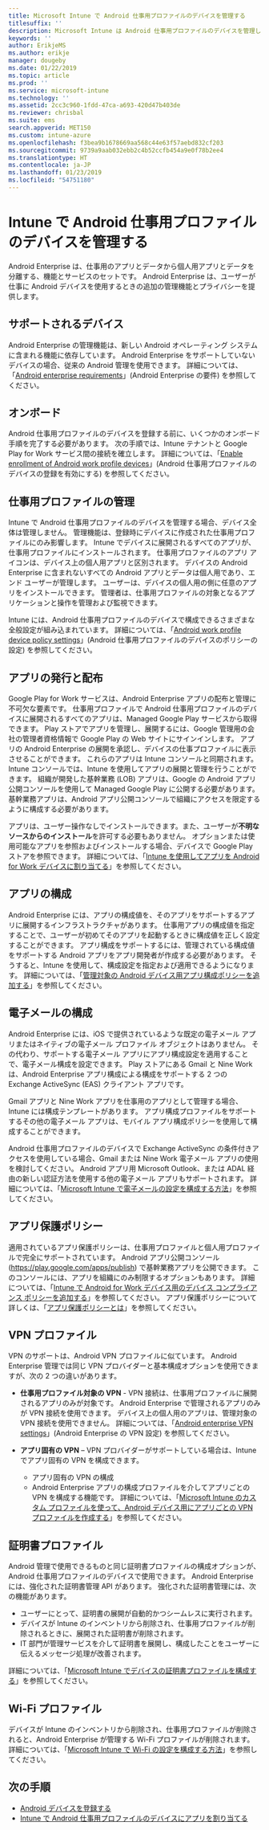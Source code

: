 ```yaml
---
title: Microsoft Intune で Android 仕事用プロファイルのデバイスを管理する
titlesuffix: ''
description: Microsoft Intune は Android 仕事用プロファイルのデバイスを管理し、ユーザーが仕事に Android デバイスを使用するときに追加の管理機能とプライバシーを提供します。
keywords: ''
author: ErikjeMS
ms.author: erikje
manager: dougeby
ms.date: 01/22/2019
ms.topic: article
ms.prod: ''
ms.service: microsoft-intune
ms.technology: ''
ms.assetid: 2cc3c960-1fdd-47ca-a693-420d47b403de
ms.reviewer: chrisbal
ms.suite: ems
search.appverid: MET150
ms.custom: intune-azure
ms.openlocfilehash: f3bea9b1678669aa568c44e63f57aebd832cf203
ms.sourcegitcommit: 9739a9aab032ebb2c4b52ccfb454a9e0f78b2ee4
ms.translationtype: HT
ms.contentlocale: ja-JP
ms.lasthandoff: 01/23/2019
ms.locfileid: "54751180"
---
```

# <a name="manage-android-work-profile-devices-with-intune"></a>Intune で Android 仕事用プロファイルのデバイスを管理する

Android Enterprise は、仕事用のアプリとデータから個人用アプリとデータを分離する、機能とサービスのセットです。 Android Enterprise は、ユーザーが仕事に Android デバイスを使用するときの追加の管理機能とプライバシーを提供します。 

## <a name="supported-devices"></a>サポートされるデバイス

Android Enterprise の管理機能は、新しい Android オペレーティング システムに含まれる機能に依存しています。 Android Enterprise をサポートしていないデバイスの場合、従来の Android 管理を使用できます。 詳細については、「[Android enterprise requirements](https://support.google.com/work/android/answer/6174145?hl=en&ref_topic=6151012)」(Android Enterprise の要件) を参照してください。

## <a name="onboarding"></a>オンボード

Android 仕事用プロファイルのデバイスを登録する前に、いくつかのオンボード手順を完了する必要があります。 次の手順では、Intune テナントと Google Play for Work サービス間の接続を確立します。 詳細については、「[Enable enrollment of Android work profile devices](android-work-profile-enroll.md)」(Android 仕事用プロファイルのデバイスの登録を有効にする) を参照してください。

## <a name="work-profile-management"></a>仕事用プロファイルの管理

Intune で Android 仕事用プロファイルのデバイスを管理する場合、デバイス全体は管理しません。 管理機能は、登録時にデバイスに作成された仕事用プロファイルにのみ影響します。 Intune でデバイスに展開されるすべてのアプリが、仕事用プロファイルにインストールされます。 仕事用プロファイルのアプリ アイコンは、デバイス上の個人用アプリと区別されます。 デバイスの Android Enterprise に含まれないすべての Android アプリとデータは個人用であり、エンド ユーザーが管理します。 ユーザーは、デバイスの個人用の側に任意のアプリをインストールできます。 管理者は、仕事用プロファイルの対象となるアプリケーションと操作を管理および監視できます。

Intune には、Android 仕事用プロファイルのデバイスで構成できるさまざまな全般設定が組み込まれています。 詳細については、「[Android work profile device policy settings](compliance-policy-create-android-for-work.md)」(Android 仕事用プロファイルのデバイスのポリシーの設定) を参照してください。

## <a name="app-publishing-and-distribution"></a>アプリの発行と配布

Google Play for Work サービスは、Android Enterprise アプリの配布と管理に不可欠な要素です。 仕事用プロファイルで Android 仕事用プロファイルのデバイスに展開されるすべてのアプリは、Managed Google Play サービスから取得できます。 Play ストアでアプリを管理し、展開するには、Google 管理用の会社の管理者資格情報で Google Play の Web サイトにサインインします。 アプリの Android Enterprise の展開を承認し、デバイスの仕事プロファイルに表示させることができます。 これらのアプリは Intune コンソールと同期されます。Intune コンソールでは、Intune を使用してアプリの展開と管理を行うことができます。 組織が開発した基幹業務 (LOB) アプリは、Google の Android アプリ公開コンソールを使用して Managed Google Play に公開する必要があります。 基幹業務アプリは、Android アプリ公開コンソールで組織にアクセスを限定するように構成する必要があります。

アプリは、ユーザー操作なしでインストールできます。また、ユーザーが**不明なソースからのインストール**を許可する必要もありません。 オプションまたは使用可能なアプリを参照およびインストールする場合、デバイスで Google Play ストアを参照できます。 詳細については、「[Intune を使用してアプリを Android for Work デバイスに割り当てる](apps-add-android-for-work.md)」を参照してください。

## <a name="app-configuration"></a>アプリの構成

Android Enterprise には、アプリの構成値を、そのアプリをサポートするアプリに展開するインフラストラクチャがあります。 仕事用アプリの構成値を指定することで、ユーザーが初めてそのアプリを起動するときに構成値を正しく設定することができます。 アプリ構成をサポートするには、管理されている構成値をサポートする Android アプリをアプリ開発者が作成する必要があります。 そうすると、Intune を使用して、構成設定を指定および適用できるようになります。 詳細については、「[管理対象の Android デバイス用アプリ構成ポリシーを追加する](app-configuration-policies-use-android.md)」を参照してください。

## <a name="email-configuration"></a>電子メールの構成

Android Enterprise には、iOS で提供されているような既定の電子メール アプリまたはネイティブの電子メール プロファイル オブジェクトはありません。 その代わり、サポートする電子メール アプリにアプリ構成設定を適用することで、電子メール構成を設定できます。 Play ストアにある Gmail と Nine Work は、Android Enterprise アプリ構成による構成をサポートする 2 つの Exchange ActiveSync (EAS) クライアント アプリです。

Gmail アプリと Nine Work アプリを仕事用のアプリとして管理する場合、Intune には構成テンプレートがあります。 アプリ構成プロファイルをサポートするその他の電子メール アプリは、モバイル アプリ構成ポリシーを使用して構成することができます。

Android 仕事用プロファイルのデバイスで Exchange ActiveSync の条件付きアクセスを使用している場合、Gmail または Nine Work 電子メール アプリの使用を検討してください。 Android アプリ用 Microsoft Outlook、または ADAL 経由の新しい認証方法を使用する他の電子メール アプリもサポートされます。 詳細については、「[Microsoft Intune で電子メールの設定を構成する方法](email-settings-configure.md)」を参照してください。

## <a name="app-protection-policies"></a>アプリ保護ポリシー

適用されているアプリ保護ポリシーは、仕事用プロファイルと個人用プロファイルで完全にサポートされています。 Android アプリ公開コンソール (https://play.google.com/apps/publish) で基幹業務アプリを公開できます。 このコンソールには、アプリを組織にのみ制限するオプションもあります。 詳細については、「[Intune で Android for Work デバイス用のデバイス コンプライアンス ポリシーを追加する](compliance-policy-create-android-for-work.md)」を参照してください。 アプリ保護ポリシーについて詳しくは、「[アプリ保護ポリシーとは](app-protection-policy.md)」を参照してください。

## <a name="vpn-profiles"></a>VPN プロファイル

VPN のサポートは、Android VPN プロファイルに似ています。 Android Enterprise 管理では同じ VPN プロバイダーと基本構成オプションを使用できますが、次の 2 つの違いがあります。

-  **仕事用プロファイル対象の VPN** - VPN 接続は、仕事用プロファイルに展開されるアプリのみが対象です。 Android Enterprise で管理されるアプリのみが VPN 接続を使用できます。 デバイス上の個人用のアプリは、管理対象の VPN 接続を使用できません。 詳細については、「[Android enterprise VPN settings](vpn-settings-android.md#android-enterprise-vpn-settings)」(Android Enterprise の VPN 設定) を参照してください。

-  **アプリ固有の VPN** – VPN プロバイダーがサポートしている場合は、Intune でアプリ固有の VPN を構成できます。
    - アプリ固有の VPN の構成
    - Android Enterprise アプリの構成プロファイルを介してアプリごとの VPN を構成する機能です。
    詳細については、「[Microsoft Intune のカスタム プロファイルを使って、Android デバイス用にアプリごとの VPN プロファイルを作成する](android-pulse-secure-per-app-vpn.md)」を参照してください。

## <a name="certificate-profiles"></a>証明書プロファイル

Android 管理で使用できるものと同じ証明書プロファイルの構成オプションが、Android 仕事用プロファイルのデバイスで使用できます。 Android Enterprise には、強化された証明書管理 API があります。 強化された証明書管理には、次の機能があります。

-  ユーザーにとって、証明書の展開が自動的かつシームレスに実行されます。
-  デバイスが Intune のインベントリから削除され、仕事用プロファイルが削除されるときに、展開された証明書が削除されます。
-  IT 部門が管理サービスを介して証明書を展開し、構成したことをユーザーに伝えるメッセージ処理が改善されます。

詳細については、「[Microsoft Intune でデバイスの証明書プロファイルを構成する](certificates-configure.md)」を参照してください。

## <a name="wi-fi-profiles"></a>Wi-Fi プロファイル

デバイスが Intune のインベントリから削除され、仕事用プロファイルが削除されると、Android Enterprise が管理する Wi-Fi プロファイルが削除されます。 詳細については、「[Microsoft Intune で Wi-Fi の設定を構成する方法](wi-fi-settings-configure.md)」を参照してください。

## <a name="next-steps"></a>次の手順
- [Android デバイスを登録する](android-enroll.md)
- [Intune で Android 仕事用プロファイルのデバイスにアプリを割り当てる](apps-add-android-for-work.md)
